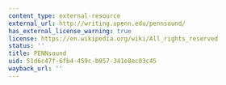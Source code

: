 ```yaml
---
content_type: external-resource
external_url: http://writing.upenn.edu/pennsound/
has_external_license_warning: true
license: https://en.wikipedia.org/wiki/All_rights_reserved
status: ''
title: PENNsound
uid: 51d6c47f-6fb4-459c-b957-341e8ec03c45
wayback_url: ''
---
```

